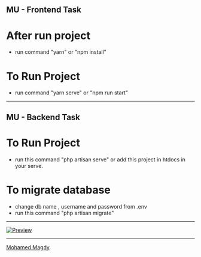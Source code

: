 ## MU - Frontend Task

# After run project
- run command "yarn" or "npm install"

# To Run Project
- run command "yarn serve" or "npm run start"

---

## MU - Backend Task

# To Run Project
- run this command "php artisan serve" or add this project in htdocs in your serve.

# To migrate database
- change db name , username and password from .env 
- run this command  "php artisan migrate"

---

[![Preview](https://drive.google.com/file/d/18riqrq4n5A2t3O5RK9_5z0PtT7lOahxy/view)](https://drive.google.com/file/d/1TdS9xxC49kKdiaP1aQvK_C3FKRdSoEzc/view)

---

[Mohamed Magdy](mohamedmagdy2891@gmail.com).

